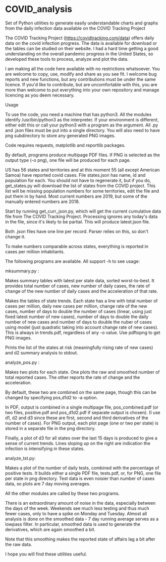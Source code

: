 # COVID_analysis
Set of Python utilities to generate easily understandable charts and graphs from the daily infection data available on the COVID Tracking Project

The COVID Tracking Project (https://covidtracking.com/data) offers daily data on the covid infection progress. The data is available for download or the tables can be studied on their website. I had a hard time getting a good understanding on the overall pandemic progress in the United States, so developed these tools to process, analyze and plot the data.

I am making all the code here available with no restrictions whatsoever. You are welcome to copy, use, modify and share as you see fit. I welcome bug reports and new functions, but any contributions must be under the same licence. If you'd like to contribute, but are uncomfortable with this, you are more than welcome to put everything into your own repository and manage licencing as you deem necessary.

Usage

To use the code, you need a machine that has python3. All the modules identify /usr/bin/python3 as the interpreter. If your environment is different, either edit this or call your python3 with a program as the argument. All .py and .json files must be put into a single directory. You will also need to have png subdirectory to store any generated PNG images.

Code requires requests, matplotlib and reportlib packages.

By default, programs produce multipage PDF files. If PNG is selected as the output type (-o png), one file will be produced for each page.

US has 56 states and territories and at this moment 55 (all except American Samoa) have reported covid cases. File states.json has name, id and population for each. You should not have to regenerate it, but if you do, get_states.py will download the list of states from the COVID project. This list will be missing population numbers for some territories, edit the file and put them in by hand. Most current numbers are 2019, but some of the manually entered numbers are 2018.

Start by running get_curr_json.py, which will get the current cumulative
data file from The COVID Tracking Project. Processing ignores any today's data in the file, since it's likely to be partial. This will produce latest.json file.

Both .json files have one line per record. Parser relies on this, so don't change it.

To make numbers comparable across states, everything is reported in cases per million inhabitants.

The following programs are available. All support -h to see usage:

mksummary.py :

Makes summary tables with latest per state data, sorted worst-to-best. It provides total number of cases, new number of daily cases, the rate of change of the new number of daily cases and the acceleration of that rate.

Makes the tables of state trends. Each state has a line with total number of cases per million, daily new cases per million, change rate of the new cases, number of days to double the number of cases (linear, using just fixed latest number of new cases), number of days to double the daily number of new cases and number of days to double the nuber of cases using model (just quadratic taking into account change rate of new cases). This is always in trends.pdf, regardless of any -o value. Use pdftopng to get PNG images.

Prints the list of the states at risk (meaningfully rising rate of new cases) and d2 summary analysis to stdout.

analyze_pos.py :

Makes two plots for each state. One plots the raw and smoothed number of total reported cases. The other reports the rate of change and the acceleration.

By default, these two are combined on the same page, though this can be changed by specifying pos,d1d2 to -a option.

In PDF, output is combined in a single multipage file, pos_combined.pdf (or two files, positive.pdf and pos_d1d2.pdf if separate output is chosen). (I use d1, d2 and d3 since these are first, second and third derivatives of the number of cases). For PNG output, each plot page (one or two per state) is stored in a separate file in the png directory.

Finally, a plot of d3 for all states over the last 15 days is produced to give a sense of current trends. Lines sloping up on the right are indication the infection is intensifying in these states.

analyze_tst.py:

Makes a plot of the number of daily tests, combined with the percentage of positive tests. It builds either a single PDF file, tests.pdf, or, for PNG, one file per state in png directory. Test data is even noisier than number of cases data, so plots are 7 day moving averages.

All the other modules are called by these two programs.

There is an extraordinary amount of noise in the data, especially between the days of the week. Weekends see much less testing and thus much fewer cases, only to have a spike on Monday and Tuesday. Almost all analysis is done on the smoothed data - 7 day running average serves as a lowpass filter. In particular, smoothed data is used to generate the derivatives, which are again smoothed a bit.

Note that this smoothing makes the reported state of affairs lag a bit after the raw data.

I hope you will find these utilities useful.
